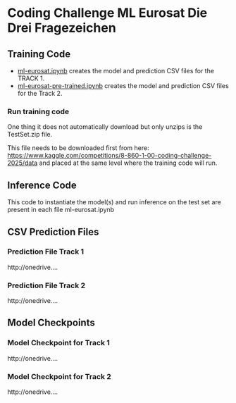 # Coding Challenge ML Eurosat Die Drei Fragezeichen

## Training Code
- [ml-eurosat.ipynb](ml-eurosat.ipynb) creates the model and prediction CSV files for the TRACK 1.
- [ml-eurosat-pre-trained.ipynb](ml-eurosat-pre-trained.ipynb) creates the model and prediction CSV files for the Track 2.

### Run training code
One thing it does not automatically download but only unzips is the TestSet.zip file. 

This file needs to be downloaded first from here: https://www.kaggle.com/competitions/8-860-1-00-coding-challenge-2025/data and placed at the same level where the training code will run.

## Inference Code
This code to  instantiate the model(s) and run inference on the test set are present in each file ml-eurosat.ipynb 

## CSV Prediction Files
### Prediction File Track 1 
http://onedrive.... 
### Prediction File Track 2
http://onedrive....

## Model Checkpoints
### Model Checkpoint for Track 1
http://onedrive....
### Model Checkpoint for Track 2
http://onedrive....
